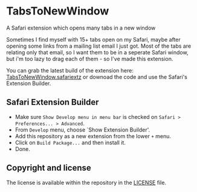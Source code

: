 TabsToNewWindow
===============
A Safari extension which opens many tabs in a new window

Sometimes I find myself with 15+ tabs open on my Safari, maybe after opening some links from a mailing list email I just got. Most of the tabs are relating only that email, so I want them to be in a seperate Safari window, but i'm too lazy to drag each of them - so I've made this extension.

You can grab the latest build of the extension here: [TabsToNewWindow.safariextz][safariextz] or downoad the code and use the Safari's Extension Builder.

Safari Extension Builder
------------------------
* Make sure `Show Develop menu in menu bar` is checked on `Safari > Preferences... > Advanced`.
* From `Develop` menu, choose `Show Extension Builder'.
* Add this repository as a new extension from the lower `+` menu.
* Click on `Build Package...` and then install it.
* Done.

Copyright and license
---------------------
The license is available within the repository in the [LICENSE][license] file.

[safariextz]: TabsToNewWindow.safariextz
[license]: LICENSE.md
